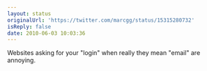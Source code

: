 ```yaml
---
layout: status
originalUrl: 'https://twitter.com/marcgg/status/15315280732'
isReply: false
date: 2010-06-03 10:03:36
---
```


Websites asking for your "login" when really they mean "email" are annoying.
